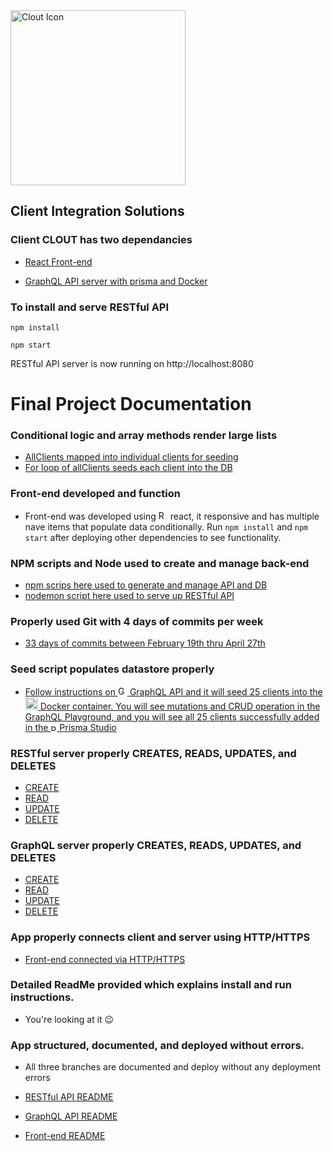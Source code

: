 <img src="https://raw.githubusercontent.com/krymarie/Final-FullStack-FrontEnd/master/src/components/Logo/cloutLogo.png" width="280" alt="Clout Icon">

## Client Integration Solutions

### Client CLOUT has two dependancies

- [React Front-end](https://github.com/krymarie/Final-FullStack-FrontEnd)

- [GraphQL API server with prisma and Docker](https://github.com/krymarie/GraphQL-API-Node-Server)

### To install and serve RESTful API

```
npm install
```

```
npm start
```

RESTful API server is now running on http://localhost:8080

# Final Project Documentation

### Conditional logic and array methods render large lists

- [AllClients mapped into individual clients for seeding](https://github.com/krymarie/GraphQL-API-Node-Server/blob/master/prisma/seed.js#L11)
- [For loop of allClients seeds each client into the DB](https://github.com/krymarie/GraphQL-API-Node-Server/blob/master/prisma/seed.js#L26)

### Front-end developed and function

- Front-end was developed using <img src="https://rawgit.com/gorangajic/react-icons/master/react-icons.svg" width="15" alt="React Icon"> react, it responsive and has multiple nave items that populate data conditionally. Run `npm install` and `npm start` after deploying other dependencies to see functionality.

### NPM scripts and Node used to create and manage back-end

- [npm scrips here used to generate and manage API and DB](https://github.com/krymarie/GraphQL-API-Node-Server/blob/master/package.json#L11)
- [nodemon script here used to serve up RESTful API](https://github.com/krymarie/Final-FullStack-API/blob/master/package.json#L8)

### Properly used Git with 4 days of commits per week

- [33 days of commits between February 19th thru April 27th](https://github.com/krymarie)

### Seed script populates datastore properly

- [Follow instructions on <img src="https://encrypted-tbn0.gstatic.com/images?q=tbn:ANd9GcRvM8_0u5jqs7UY57Q-QgKtr6DCwIpXBLg1OvH2TFdghpyYqhdH&s" width="15" alt="GraphQL Icon"> GraphQL API and it will seed 25 clients into the <img src="https://cdn3.iconfinder.com/data/icons/social-media-2169/24/social_media_social_media_logo_docker-512.png" width="20" alt="Docker Icon"> Docker container. You will see mutations and CRUD operation in the GraphQL Playground, and you will see all 25 clients successfully added in the <img src="https://seeklogo.com/images/P/prisma-logo-3805665B69-seeklogo.com.png" width="10" alt="Prisma Icon"> Prisma Studio](https://github.com/krymarie/GraphQL-API-Node-Server)

### RESTful server properly CREATES, READS, UPDATES, and DELETES

- [CREATE](https://github.com/krymarie/Final-FullStack-API/blob/master/controllers/feed.js#L19)
- [READ](https://github.com/krymarie/Final-FullStack-API/blob/master/controllers/feed.js#L1)
- [UPDATE](https://github.com/krymarie/Final-FullStack-API/blob/master/controllers/feed.js#L39)
- [DELETE](https://github.com/krymarie/Final-FullStack-API/blob/master/controllers/feed.js#L81)

### GraphQL server properly CREATES, READS, UPDATES, and DELETES

- [CREATE](https://github.com/krymarie/GraphQL-API-Node-Server/blob/master/controllers/feed.js#L34)
- [READ](https://github.com/krymarie/GraphQL-API-Node-Server/blob/master/controllers/feed.js#L10)
- [UPDATE](https://github.com/krymarie/GraphQL-API-Node-Server/blob/master/controllers/feed.js#L95)
- [DELETE](https://github.com/krymarie/GraphQL-API-Node-Server/blob/master/controllers/feed.js#L143)

### App properly connects client and server using HTTP/HTTPS

- [Front-end connected via HTTP/HTTPS](https://github.com/krymarie/Final-FullStack-FrontEnd/blob/master/src/App.js#L65)

### Detailed ReadMe provided which explains install and run instructions.

- You're looking at it :wink:

### App structured, documented, and deployed without errors.

- All three branches are documented and deploy without any deployment errors

- [RESTful API README](https://github.com/krymarie/Final-FullStack-API/blob/master/README.md)
- [GraphQL API README](https://github.com/krymarie/GraphQL-API-Node-Server/blob/master/README.md)
- [Front-end README](https://github.com/krymarie/Final-FullStack-FrontEnd/blob/master/README.md)
